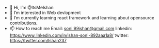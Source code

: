 - 👋 Hi, I’m @ItsMeIshan
- 👀 I’m interested in Web devlopment
- 🌱 I’m currently learning react framework and learning about opensource contributions.
- 📫 How to reach me 
Email: soni.99ishan@gmail.com
linkedin: https://www.linkedin.com/in/ishan-soni-892aaa1a8/
twitter:  https://twitter.com/Ishan237


<!---
ItsMeIshan/ItsMeIshan is a ✨ special ✨ repository because its `README.md` (this file) appears on your GitHub profile.
You can click the Preview link to take a look at your changes.
--->
